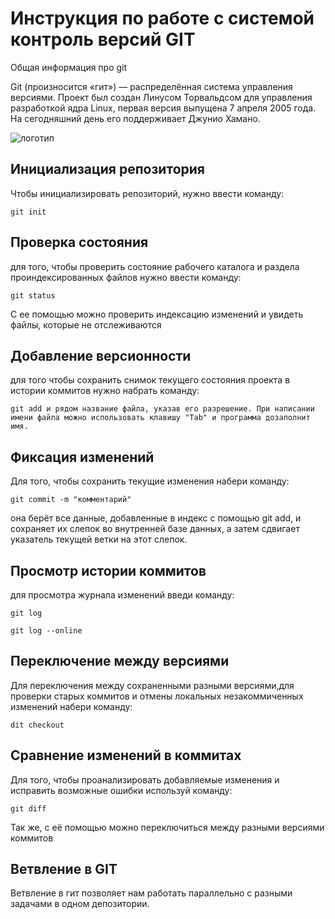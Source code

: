 # **Инструкция по работе с системой контроль версий GIT**
Общая информация про git

Git (произносится «гит») — распределённая система управления версиями. Проект был создан Линусом Торвальдсом для управления разработкой ядра Linux, первая версия выпущена 7 апреля 2005 года. На сегодняшний день его поддерживает Джунио Хамано.

![логотип](git.jpg)
 
## Инициализация репозитория
Чтобы инициализировать репозиторий, нужно ввести команду:

    git init

## Проверка состояния 
для того, чтобы проверить состояние рабочего каталога и раздела проиндексированных файлов нужно ввести команду:

    git status

С ее помощью можно проверить индексацию изменений и увидеть файлы, которые не отслеживаются

## Добавление версионности
для того чтобы сохранить снимок текущего состояния проекта в истории коммитов нужно набрать команду:

    git add и рядом название файла, указав его разрешение. При написании имени файла можно использовать клавишу "Tab" и программа дозаполнит имя. 

## Фиксация изменений

Для того, чтобы сохранить текущие изменения набери команду:
    
    git commit -m "комментарий"

она берёт все данные, добавленные в индекс с помощью git add, и сохраняет их 
слепок во внутренней базе данных, а затем сдвигает указатель текущей ветки на этот слепок.   

## Просмотр истории коммитов

для просмотра журнала изменений введи команду:

    git log

    git log --online


## Переключение между версиями 
Для переключения между сохраненными разными версиями,для проверки старых коммитов и отмены локальных незакоммиченных изменений набери команду:

    dit checkout

## Сравнение изменений в коммитах

Для того, чтобы  проанализировать добавляемые изменения и исправить возможные ошибки используй команду:

    git diff

 Так же, с её помощью можно  переключиться между разными версиями коммитов

## Ветвление в GIT

Ветвление в гит позволяет нам работать параллельно с разными задачами в одном депозитории. 